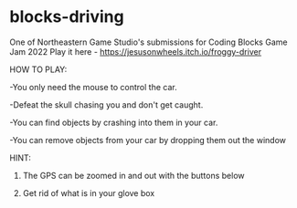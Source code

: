 # blocks-driving
One of Northeastern Game Studio's submissions for Coding Blocks Game Jam 2022
Play it here - https://jesusonwheels.itch.io/froggy-driver

HOW TO PLAY:

-You only need the mouse to control the car.

-Defeat the skull chasing you and don't get caught.

-You can find objects by crashing into them in your car.

-You can remove objects from your car by dropping them out the window

HINT:

1. The GPS can be zoomed in and out with the buttons below

2. Get rid of what is in your glove box
